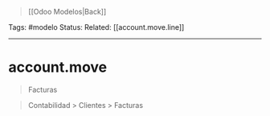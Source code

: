 > [[Odoo Modelos|Back]]

Tags: #modelo 
Status: 
Related: [[account.move.line]]

___

# account.move

> Facturas

> Contabilidad > Clientes > Facturas


